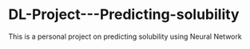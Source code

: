 # DL-Project---Predicting-solubility
This is a personal project on predicting solubility using Neural Network
